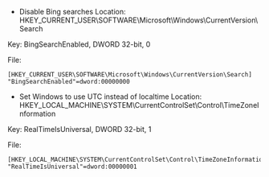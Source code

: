 - Disable Bing searches
Location: HKEY_CURRENT_USER\SOFTWARE\Microsoft\Windows\CurrentVersion\Search

Key: BingSearchEnabled, DWORD 32-bit, 0

File:
```
[HKEY_CURRENT_USER\SOFTWARE\Microsoft\Windows\CurrentVersion\Search]
"BingSearchEnabled"=dword:00000000
```


- Set Windows to use UTC instead of localtime
Location: HKEY_LOCAL_MACHINE\SYSTEM\CurrentControlSet\Control\TimeZoneInformation

Key: RealTimeIsUniversal, DWORD 32-bit, 1

File:
```
[HKEY_LOCAL_MACHINE\SYSTEM\CurrentControlSet\Control\TimeZoneInformation]
"RealTimeIsUniversal"=dword:00000001
```
